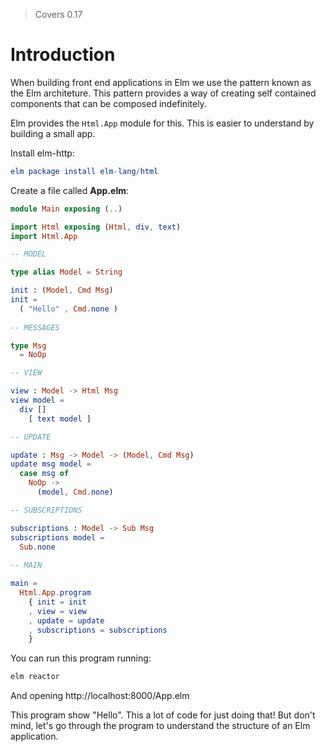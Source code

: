 > Covers 0.17

# Introduction

When building front end applications in Elm we use the pattern known as the Elm architeture. This pattern provides a way of creating self contained components that can be composed indefinitely.

Elm provides the `Html.App` module for this. This is easier to understand by building a small app.

Install elm-http:

```elm
elm package install elm-lang/html
```

Create a file called __App.elm__:

```elm
module Main exposing (..)

import Html exposing (Html, div, text)
import Html.App

-- MODEL

type alias Model = String

init : (Model, Cmd Msg)
init =
  ( "Hello" , Cmd.none )
  
-- MESSAGES

type Msg
  = NoOp

-- VIEW

view : Model -> Html Msg
view model =
  div []
    [ text model ]

-- UPDATE

update : Msg -> Model -> (Model, Cmd Msg)
update msg model =
  case msg of
    NoOp ->
      (model, Cmd.none)

-- SUBSCRIPTIONS

subscriptions : Model -> Sub Msg
subscriptions model =
  Sub.none
  
-- MAIN

main =
  Html.App.program
    { init = init
    , view = view
    , update = update
    , subscriptions = subscriptions
    }
```

You can run this program running:

```bash
elm reactor
```

And opening http://localhost:8000/App.elm

This program show "Hello". This a lot of code for just doing that! But don't mind, let's go through the program to understand the structure of an Elm application.

